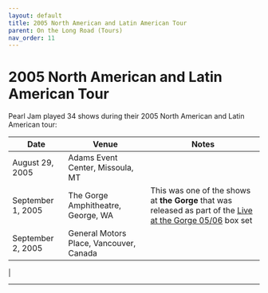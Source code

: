 ```yaml
---
layout: default
title: 2005 North American and Latin American Tour
parent: On the Long Road (Tours)
nav_order: 11
---
```


# 2005 North American and Latin American Tour

Pearl Jam played 34 shows during their 2005 North American and Latin American tour:

| Date | Venue | Notes |
| ---- | ----- | ----- |
| August 29, 2005 | Adams Event Center, Missoula, MT | |
| September 1, 2005 | The Gorge Amphitheatre, George, WA | This was one of the shows at **the Gorge** that was released as part of the [Live at the Gorge 05/06](https://pearljamopedia.ml/docs/Albums/Live/theGorge0506) box set
| September 2, 2005 | General Motors Place, Vancouver, Canada | |
|


---------------------------------------------------------------------------------